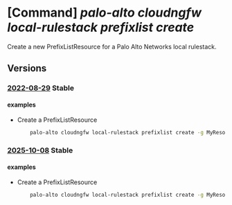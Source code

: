 # [Command] _palo-alto cloudngfw local-rulestack prefixlist create_

Create a new PrefixListResource for a Palo Alto Networks local rulestack.

## Versions

### [2022-08-29](/Resources/mgmt-plane/L3N1YnNjcmlwdGlvbnMve30vcmVzb3VyY2Vncm91cHMve30vcHJvdmlkZXJzL3BhbG9hbHRvbmV0d29ya3MuY2xvdWRuZ2Z3L2xvY2FscnVsZXN0YWNrcy97fS9wcmVmaXhsaXN0cy97fQ==/2022-08-29.xml) **Stable**

<!-- mgmt-plane /subscriptions/{}/resourcegroups/{}/providers/paloaltonetworks.cloudngfw/localrulestacks/{}/prefixlists/{} 2022-08-29 -->

#### examples

- Create a PrefixListResource
    ```bash
        palo-alto cloudngfw local-rulestack prefixlist create -g MyResourceGroup --local-rulestack-name MyLocalRulestacks --name MyPrefixlist --audit-comment "comment" --description "string" --prefix-list "1.0.0.0/24"
    ```

### [2025-10-08](/Resources/mgmt-plane/L3N1YnNjcmlwdGlvbnMve30vcmVzb3VyY2Vncm91cHMve30vcHJvdmlkZXJzL3BhbG9hbHRvbmV0d29ya3MuY2xvdWRuZ2Z3L2xvY2FscnVsZXN0YWNrcy97fS9wcmVmaXhsaXN0cy97fQ==/2025-10-08.xml) **Stable**

<!-- mgmt-plane /subscriptions/{}/resourcegroups/{}/providers/paloaltonetworks.cloudngfw/localrulestacks/{}/prefixlists/{} 2025-10-08 -->

#### examples

- Create a PrefixListResource
    ```bash
        palo-alto cloudngfw local-rulestack prefixlist create -g MyResourceGroup --local-rulestack-name MyLocalRulestacks --name MyPrefixlist --audit-comment "comment" --description "string" --prefix-list "1.0.0.0/24"
    ```

